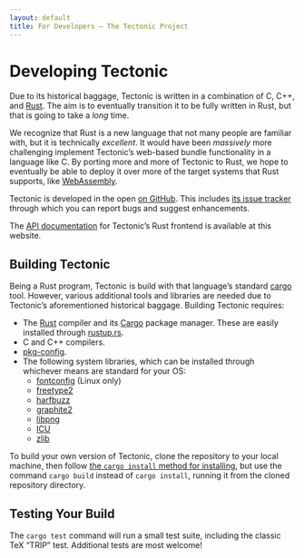 ```yaml
---
layout: default
title: For Developers — The Tectonic Project
---
```


# Developing Tectonic

Due to its historical baggage, Tectonic is written in a combination of C, C++,
and [Rust](https://www.rust-lang.org/). The aim is to eventually transition it
to be fully written in Rust, but that is going to take a *long* time.

We recognize that Rust is a new language that not many people are familiar
with, but it is technically *excellent*. It would have been *massively* more
challenging implement Tectonic’s web-based bundle functionality in a language
like C. By porting more and more of Tectonic to Rust, we hope to eventually be
able to deploy it over more of the target systems that Rust supports, like
[WebAssembly](http://webassembly.org/).

Tectonic is developed in the open
[on GitHub](https://www.github.com/tectonic-typesetting/tectonic/). This
includes
[its issue tracker](https://www.github.com/tectonic-typesetting/tectonic/issues/)
through which you can report bugs and suggest enhancements.

The [API documentation](../api-docs/tectonic/) for Tectonic’s Rust frontend is
available at this website.


## Building Tectonic

Being a Rust program, Tectonic is build with that language’s standard
[cargo](http://doc.crates.io/) tool. However, various additional tools and
libraries are needed due to Tectonic’s aforementioned historical baggage.
Building Tectonic requires:

- The [Rust](https://www.rust-lang.org/) compiler and its
  [Cargo](https://crates.io/) package manager. These are easily installed
  through [rustup.rs](https://www.rustup.rs).
- C and C++ compilers.
- [pkg-config](https://www.freedesktop.org/wiki/Software/pkg-config/).
- The following system libraries, which can be installed through whichever means are
  standard for your OS:
  - [fontconfig](https://www.freedesktop.org/wiki/Software/fontconfig/) (Linux only)
  - [freetype2](https://www.freetype.org/)
  - [harfbuzz](https://www.freedesktop.org/wiki/Software/HarfBuzz/)
  - [graphite2](http://graphite.sil.org/)
  - [libpng](http://www.libpng.org/)
  - [ICU](http://site.icu-project.org/)
  - [zlib](https://www.zlib.net/)

To build your own version of Tectonic, clone the repository to your local
machine, then follow
[the `cargo install` method for installing](install.html#the-cargo-install-method),
but use the command `cargo build` instead of `cargo install`, running it from
the cloned repository directory.


## Testing Your Build

The `cargo test` command will run a small test suite, including the classic
TeX “TRIP” test. Additional tests are most welcome!
